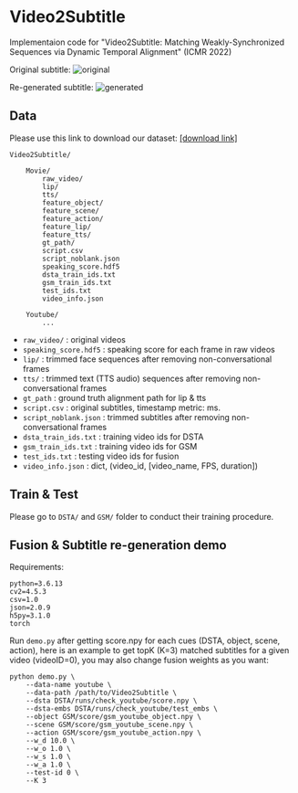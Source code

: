 # Video2Subtitle

Implementaion code for "Video2Subtitle: Matching Weakly-Synchronized Sequences via Dynamic Temporal Alignment" (ICMR 2022)


<!-- <video width="320" height="240" controls>
    <source src="https://github.com/rockeyben/Video2Subtitle_code/tree/main/assets/case1_o.m4v" type="video/mp4">
</video>

<video width="320" height="240" controls>
    <source src="https://github.com/rockeyben/Video2Subtitle_code/tree/main/assets/case1_g.m4v" type="video/mp4">
</video> -->

Original subtitle:
![original](https://github.com/rockeyben/Video2Subtitle_code/tree/main/assets/case1_o_0.25.gif)

Re-generated subtitle:
![generated](https://github.com/rockeyben/Video2Subtitle_code/tree/main/assets/case1_g_0.25.gif)

## Data

Please use this link to download our dataset: [[download link]]()

```
Video2Subtitle/
    
    Movie/
        raw_video/
        lip/
        tts/
        feature_object/
        feature_scene/
        feature_action/
        feature_lip/
        feature_tts/
        gt_path/
        script.csv
        script_noblank.json
        speaking_score.hdf5
        dsta_train_ids.txt
        gsm_train_ids.txt
        test_ids.txt
        video_info.json
        
    Youtube/
        ...
```

- `raw_video/` : original videos
- `speaking_score.hdf5` : speaking score for each frame in raw videos
- `lip/` : trimmed face sequences after removing non-conversational frames
- `tts/` : trimmed text (TTS audio) sequences after removing non-conversational frames
- `gt_path` : ground truth alignment path for lip & tts
- `script.csv` : original subtitles, timestamp metric: ms.
- `script_noblank.json` : trimmed subtitles after removing non-conversational frames
- `dsta_train_ids.txt` : training video ids for DSTA
- `gsm_train_ids.txt` : training video ids for GSM
- `test_ids.txt` : testing video ids for fusion
- `video_info.json` : dict, (video_id, [video_name, FPS, duration])

## Train & Test

Please go to `DSTA/` and `GSM/` folder to conduct their training procedure.

## Fusion & Subtitle re-generation demo

Requirements:
```
python=3.6.13
cv2=4.5.3
csv=1.0
json=2.0.9
h5py=3.1.0
torch
```

Run `demo.py` after getting score.npy for each cues (DSTA, object, scene, action), here is an example to get topK (K=3) matched subtitles for a given video (videoID=0), you may also change fusion weights as you want:

```
python demo.py \
    --data-name youtube \
    --data-path /path/to/Video2Subtitle \
    --dsta DSTA/runs/check_youtube/score.npy \
    --dsta-embs DSTA/runs/check_youtube/test_embs \
    --object GSM/score/gsm_youtube_object.npy \
    --scene GSM/score/gsm_youtube_scene.npy \
    --action GSM/score/gsm_youtube_action.npy \
    --w_d 10.0 \
    --w_o 1.0 \
    --w_s 1.0 \
    --w_a 1.0 \
    --test-id 0 \
    --K 3
``` 
 
